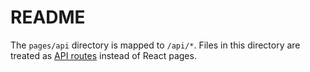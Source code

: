 # README

The `pages/api` directory is mapped to `/api/*`. Files in this directory are treated as [API routes](https://nextjs.org/docs/api-routes/introduction) instead of React pages.
